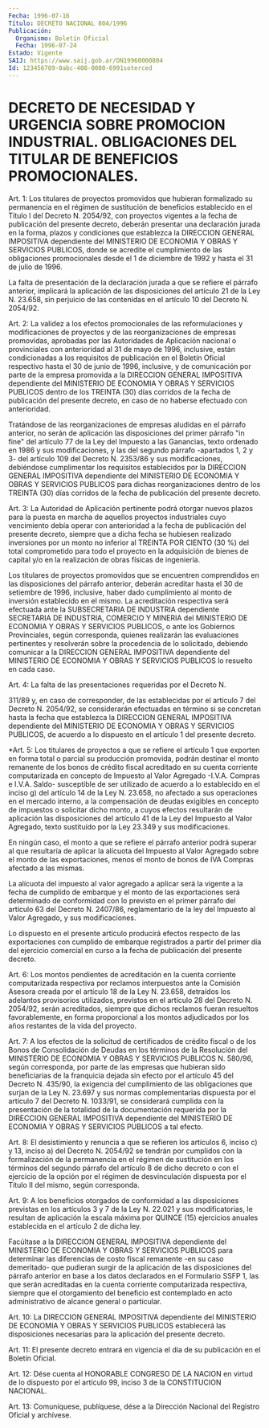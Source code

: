```yaml
---
Fecha: 1996-07-16
Título: DECRETO NACIONAL 804/1996
Publicación:
  Organismo: Boletín Oficial
  Fecha: 1996-07-24
Estado: Vigente
SAIJ: https://www.saij.gob.ar/DN19960000804
Id: 123456789-0abc-408-0000-6991soterced
---
```

# DECRETO DE NECESIDAD Y URGENCIA SOBRE PROMOCION INDUSTRIAL. OBLIGACIONES DEL TITULAR DE BENEFICIOS PROMOCIONALES.

<a id="1"></a>
Art.  1:  Los  titulares de proyectos promovidos que hubieran formalizado  su  permanencia   en  el  régimen de sustitución  de beneficios establecido en el Título I  del Decreto N. 2054/92, con proyectos vigentes a la fecha de publicación del  presente decreto, deberán  presentar  una  declaración jurada en la forma,  plazos  y condiciones  que  establezca    la   DIRECCION  GENERAL  IMPOSITIVA dependiente  del  MINISTERIO  DE  ECONOMIA  Y  OBRAS  Y  SERVICIOS PUBLICOS,  donde  se acredite el cumplimiento de  las  obligaciones promocionales desde  el  1  de  diciembre  de 1992 y hasta el 31 de julio de 1996.

La falta de presentación de la declaración jurada  a que se refiere el  párrafo anterior, implicará la aplicación de las  disposiciones del artículo 21 de la Ley N. 23.658, sin perjuicio de las contenidas en el artículo 10 del Decreto N. 2054/92.

<a id="2"></a>
Art. 2: La validez a los efectos promocionales de las reformulaciones y modificaciones de proyectos y de las reorganizaciones    de   empresas  promovidas,  aprobadas  por  las Autoridades de Aplicación  nacional o provinciales con anterioridad al  31  de  mayo  de 1996, inclusive,  están  condicionadas  a  los requisitos de publicación en el Boletín Oficial respectivo hasta el 30 de junio de 1996,  inclusive,  y de comunicación por parte de la empresa promovida a la DIRECCION GENERAL IMPOSITIVA dependiente del MINISTERIO DE ECONOMIA Y OBRAS Y SERVICIOS  PUBLICOS  dentro de los TREINTA (30) días corridos de la fecha de publicación del  presente decreto,    en  caso  de  no  haberse  efectuado  con  anterioridad.

Tratándose de  las  reorganizaciones  de  empresas  aludidas  en el párrafo  anterior,  no  serán  de  aplicación las disposiciones del primer párrafo "in fine" del artículo  77  de la Ley del Impuesto a las Ganancias, texto ordenado en 1986 y sus  modificaciones,  y las del  segundo  párrafo  -apartados  1,  2  y 3- del artículo 109 del Decreto N. 2353/86 y sus modificaciones, debiéndose cumplimentar los requisitos  establecidos  por  la  DIRECCION  GENERAL    IMPOSITIVA dependiente del MINISTERIO DE ECONOMIA Y OBRAS Y SERVICIOS PUBLICOS para  dichas  reorganizaciones  dentro  de  los  TREINTA  (30) días corridos  de  la  fecha  de publicación  del  presente  decreto.

<a id="3"></a>
Art. 3: La Autoridad de Aplicación pertinente podrá otorgar nuevos plazos  para la puesta en marcha de aquellos proyectos industriales cuyo vencimiento  debía  operar  con  anterioridad  a  la  fecha de publicación  del  presente  decreto,  siempre que a dicha fecha  se hubiesen realizado inversiones por un monto  no inferior al TREINTA POR CIENTO (30 %) del total comprometido para  todo  el proyecto en la adquisición de bienes de capital y/o en la realización  de obras físicas de ingeniería.

Los titulares de proyectos promovidos que se encuentren comprendidos  en  las  disposiciones  del párrafo anterior, deberán acreditar hasta el 30 de setiembre de 1996,  inclusive,  haber dado cumplimiento  al  monto  de  inversión establecido en el mismo.  La acreditación respectiva será efectuada  ante  la  SUBSECRETARIA  DE INDUSTRIA  dependiente  SECRETARIA DE INDUSTRIA, COMERCIO Y MINERIA del MINISTERIO DE ECONOMIA Y OBRAS Y SERVICIOS PUBLICOS, o ante los Gobiernos Provinciales, según  corresponda,  quienes realizarán las evaluaciones pertinentes y resolverán sobre la  procedencia  de  lo solicitado, debiendo  comunicar  a la DIRECCION GENERAL IMPOSITIVA dependiente del MINISTERIO DE ECONOMIA Y OBRAS Y SERVICIOS PUBLICOS lo resuelto en cada caso.

<a id="4"></a>
Art. 4: La falta de las presentaciones requeridas por el Decreto N.

311/89  y, en caso de corresponder,  de  las  establecidas  por  el artículo  7 del Decreto N. 2054/92, se considerarán efectuadas en término si se concretan hasta  la fecha que establezca la DIRECCION GENERAL IMPOSITIVA dependiente del MINISTERIO DE ECONOMIA Y OBRAS Y SERVICIOS PUBLICOS, de acuerdo a  lo dispuesto en el artículo 1 del presente decreto.

<a id="5"></a>
*Art. 5: Los titulares de proyectos  a que se refiere el artículo 1 que  exporten  en forma total o parcial  su  producción  promovida, podrán destinar el monto remanente de los bonos de crédito fiscal acreditado en su cuenta  corriente  computarizada  en  concepto  de Impuesto  al  Valor  Agregado -I.V.A.  Compras  e  I.V.A. Saldo- susceptible  de  ser  utilizado de acuerdo a lo establecido  en  el inciso g) del artículo  14  de la Ley N. 23.658, no afectado a sus operaciones  en el mercado interno, a  la  compensación  de  deudas exigibles en concepto de impuestos o solicitar dicho monto, a cuyos efectos resultarán  de aplicación las disposiciones del artículo 41 de la Ley del Impuesto  al  Valor Agregado, texto sustituído por la Ley 23.349 y sus modificaciones.

En ningún caso, el monto a que se refiere el párrafo anterior podrá superar al que resultaría de  aplicar  la  alícuota del Impuesto al Valor Agregado sobre el monto de las exportaciones,  menos el monto de bonos de IVA Compras afectado a las mismas.

La  alícuota  del  impuesto  al  valor  agregado a aplicar será la vigente  a  la fecha de cumplido de embarque  y  el  monto  de  las exportaciones será determinado de conformidad con lo previsto en el primer párrafo del artículo 63 del Decreto N. 2407/86, reglamentario  de  la  ley  del  Impuesto  al Valor Agregado, y sus modificaciones.

Lo dispuesto en el presente artículo producirá  efectos respecto de las exportaciones con cumplido de embarque registrados a partir del primer  día  del  ejercicio  comercial  en  curso  a  la  fecha  de publicación del presente decreto.

<a id="6"></a>
Art.  6:  Los  montos  pendientes  de  acreditación  en la cuenta corriente  computarizada respectiva por reclamos interpuestos  ante la Comisión  Asesora  creada por el artículo 18 de la Ley N. 23.658, detraídos los adelantos  provisorios  utilizados,  previstos  en el artículo 28 del Decreto N. 2054/92, serán acreditados, siempre que dichos  reclamos    fueran    resueltos  favorablemente,  en  forma proporcional a los montos adjudicados  por los años restantes de la vida del proyecto.

<a id="7"></a>
Art. 7: A los efectos de la solicitud de  certificados de crédito fiscal o de los Bonos de Consolidación de Deudas en los términos de la  Resolución  del  MINISTERIO  DE  ECONOMIA  Y  OBRAS Y SERVICIOS PUBLICOS N. 580/96, según corresponda, por parte de las empresas que hubieran sido beneficiarias de la franquicia dejada  sin efecto por el artículo 45 del Decreto N. 435/90, la exigencia del cumplimiento de  las  obligaciones  que  surjan de la Ley N. 23.697 y sus  normas complementarias dispuesta por el  artículo 7 del Decreto N. 1033/91, se considerará cumplida con la presentación  de la totalidad de la documentación  requerida  por  la  DIRECCION  GENERAL    IMPOSITIVA dependiente del MINISTERIO DE ECONOMIA Y OBRAS Y SERVICIOS PUBLICOS a tal efecto.

<a id="8"></a>
Art.  8:  El  desistimiento  y  renuncia  a  que  se refieren los artículos  6,  inciso c) y 13, inciso a) del Decreto N. 2054/92  se tendrán por cumplidos  con la formalización de la permanencia en el régimen de sustitución en los términos del segundo párrafo del artículo 8 de dicho decreto o con el ejercicio de la opción  por el régimen  de  desvinculación  dispuesta  por el Título II del mismo, según corresponda.

<a id="9"></a>
Art. 9: A los beneficios otorgados de conformidad a las disposiciones previstas en los artículos 3 y 7 de la Ley N. 22.021 y sus modificatorias, le resultan de aplicación la escala máxima por QUINCE  (15)  ejercicios anuales establecida en el  artículo  2  de dicha ley.

Facúltase  a  la   DIRECCION  GENERAL  IMPOSITIVA  dependiente  del MINISTERIO DE ECONOMIA Y OBRAS Y SERVICIOS PUBLICOS para determinar las diferencias de  costo  fiscal remanente -en su caso demeritado- que  pudieran  surgir de la aplicación  de  las  disposiciones  del párrafo anterior  en  base  a los datos declarados en el Formulario SSFP 1, las que serán acreditadas en la cuenta corriente computarizada respectiva, siempre que el otorgamiento del beneficio est  contemplado  en  acto administrativo  de  alcance  general  o particular.

<a id="10"></a>
Art.  10:  La  DIRECCION   GENERAL  IMPOSITIVA  dependiente  del MINISTERIO DE ECONOMIA Y OBRAS Y SERVICIOS PUBLICOS establecerá las disposiciones necesarias para  la  aplicación  del presente decreto.

<a id="11"></a>
Art. 11: El presente decreto entrará en vigencia  el  día  de  su publicación en el Boletín Oficial.

<a id="12"></a>
Art. 12: Dése cuenta al HONORABLE CONGRESO DE LA NACION en virtud de  lo  dispuesto  por  el artículo 99, inciso 3 de la CONSTITUCION NACIONAL.

<a id="13"></a>
Art. 13: Comuníquese, publíquese,  dése  a  la Dirección Nacional del Registro Oficial y archívese.